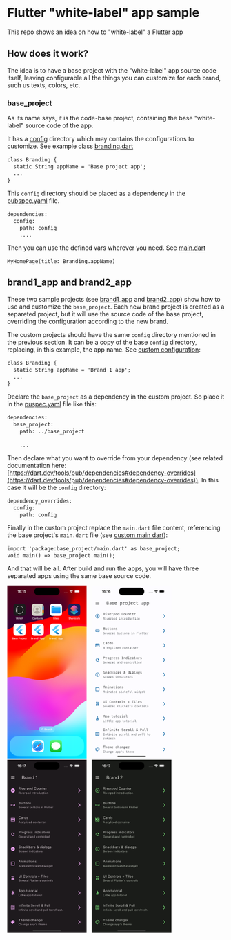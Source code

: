 # Flutter "white-label" app sample

This repo shows an idea on how to "white-label" a Flutter app

## How does it work?

The idea is to have a base project with the "white-label" app source code itself, leaving configurable all the things you can customize for each brand, such us texts, colors, etc. 

### base_project

As its name says, it is the code-base project, containing the base "white-label" source code of the app. 

It has a [config](/base_project/config) directory which may contains the configurations to customize. See example class [branding.dart](/base_project/config/lib/branding.dart)

```
class Branding {
  static String appName = 'Base project app';
  ...
}

```

This `config` directory should be placed as a dependency in the [pubspec.yaml](/base_project/pubspec.yaml) file.

```
dependencies:
  config:
    path: config
    ....
```    

Then you can use the defined vars wherever you need. See [main.dart](/base_project/lib/main.dart)

```
MyHomePage(title: Branding.appName)
```

## brand1_app and brand2_app

These two sample projects (see [brand1_app](/brand1_app/) and [brand2_app](/brand2_app/)) show how to use and customize the `base_project`. Each new brand project is created as a separeted project, but it will use the source code of the base project, overriding the configuration according to the new brand.

The custom projects should have the same `config` directory mentioned in the previous section. It can be a copy of the base `config` directory, replacing, in this example, the app name. See [custom configuration](/brand1_app/config/lib/branding.dart):

```
class Branding {
  static String appName = 'Brand 1 app';
  ...
}
```

Declare the `base_project` as a dependency in the custom project. So place it in the [puspec.yaml](/brand1_app/pubspec.yaml) file like this:

```
dependencies:
  base_project:
    path: ../base_project

    ...
```

Then declare what you want to override from your dependency (see related documentation here: [https://dart.dev/tools/pub/dependencies#dependency-overrides](https://dart.dev/tools/pub/dependencies#dependency-overrides)). In this case it will be the `config` directory:

```
dependency_overrides:
  config:
    path: config
```

Finally in the custom project replace the `main.dart` file content, referencing the base project's `main.dart` file (see [custom main dart](/brand1_app/lib/main.dart)):

```
import 'package:base_project/main.dart' as base_project;
void main() => base_project.main();
```


And that will be all. After build and run the apps, you will have three separated apps using the same base source code.


<img src="/screenshots/home.png" height="400"/>&nbsp;&nbsp;&nbsp;<img src="/screenshots/base_project.png" height="400"/>&nbsp;&nbsp;&nbsp;<img src="/screenshots/brand_1.png" height="400"/>&nbsp;&nbsp;&nbsp;<img src="/screenshots/brand_2.png" height="400"/>
